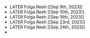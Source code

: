- LATER Folga Reeh [[Sep 9th, 2023]]
- LATER Folga Reeh [[Sep 10th, 2023]]
- LATER Folga Reeh [[Sep 18th, 2023]]
- LATER Folga Reeh [[Sep 23rd, 2023]]
- LATER Folga Reeh [[Sep 24th, 2023]]
-